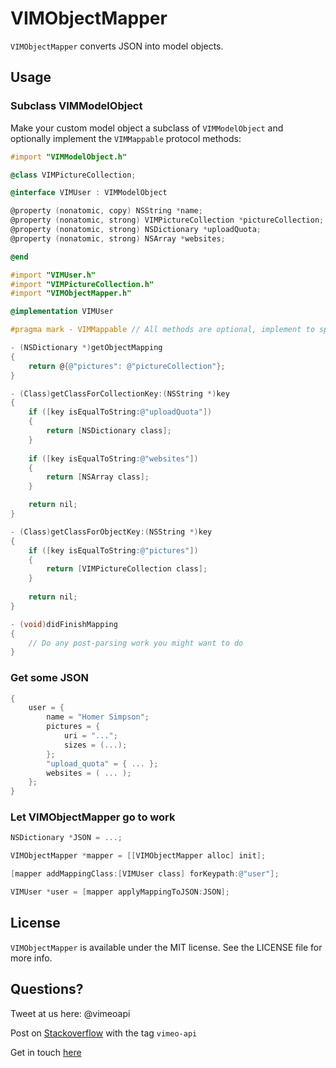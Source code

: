 # VIMObjectMapper

`VIMObjectMapper` converts JSON into model objects.

## Usage

### Subclass VIMModelObject

Make your custom model object a subclass of `VIMModelObject` and optionally implement the `VIMMappable` protocol methods:

```Objective-C
#import "VIMModelObject.h"

@class VIMPictureCollection;

@interface VIMUser : VIMModelObject

@property (nonatomic, copy) NSString *name;
@property (nonatomic, strong) VIMPictureCollection *pictureCollection;
@property (nonatomic, strong) NSDictionary *uploadQuota;
@property (nonatomic, strong) NSArray *websites;

@end
```
```Objective-C
#import "VIMUser.h"
#import "VIMPictureCollection.h"
#import "VIMObjectMapper.h"

@implementation VIMUser

#pragma mark - VIMMappable // All methods are optional, implement to specify how the object should be "inflated"

- (NSDictionary *)getObjectMapping
{
	return @{@"pictures": @"pictureCollection"};
}

- (Class)getClassForCollectionKey:(NSString *)key
{
    if ([key isEqualToString:@"uploadQuota"])
    {
        return [NSDictionary class];
    }
    
    if ([key isEqualToString:@"websites"])
    {
        return [NSArray class];
    }

    return nil;
}

- (Class)getClassForObjectKey:(NSString *)key
{
    if ([key isEqualToString:@"pictures"])
    {
        return [VIMPictureCollection class];
    }
    
    return nil;
}

- (void)didFinishMapping
{
    // Do any post-parsing work you might want to do
}
```
### Get some JSON

```Objective-C
{
    user = {
        name = "Homer Simpson";
        pictures = {
            uri = "...";
            sizes = (...);
        };
        "upload_quota" = { ... };
        websites = ( ... );
    };
}
```

### Let VIMObjectMapper go to work

```Objective-C
NSDictionary *JSON = ...;

VIMObjectMapper *mapper = [[VIMObjectMapper alloc] init];

[mapper addMappingClass:[VIMUser class] forKeypath:@"user"];

VIMUser *user = [mapper applyMappingToJSON:JSON];
```

## License

`VIMObjectMapper` is available under the MIT license. See the LICENSE file for more info.

## Questions?

Tweet at us here: @vimeoapi

Post on [Stackoverflow](http://stackoverflow.com/questions/tagged/vimeo-api) with the tag `vimeo-api`

Get in touch [here](Vimeo.com/help/contact)
